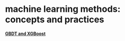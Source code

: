 # machine learning methods: concepts and practices

#### [GBDT and XGBoost](https://github.com/zhouqp631/ml_practice/blob/master/gbdt_xgboost.pdf)

